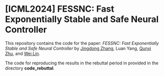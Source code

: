 # [ICML2024] FESSNC: Fast Exponentially Stable and Safe Neural Controller
This repository contains the code for the paper: *FESSNC: Fast Exponentially Stable and Safe Neural Controller* by [Jingdong Zhang](https://scholar.google.cz/citations?user=Bjo3nfwAAAAJ&hl=zh-CN&oi=ao), Luan Yang, [Qunxi Zhu](https://scholar.google.cz/citations?user=45oFQD4AAAAJ&hl=zh-CN&oi=ao), and [Wei Lin](https://faculty.fudan.edu.cn/wlin/zh_CN/zdylm/652034/list/index.htm).

The code for reproducing the results in the rebuttal period in provided in the directory **code_rebuttal**.


